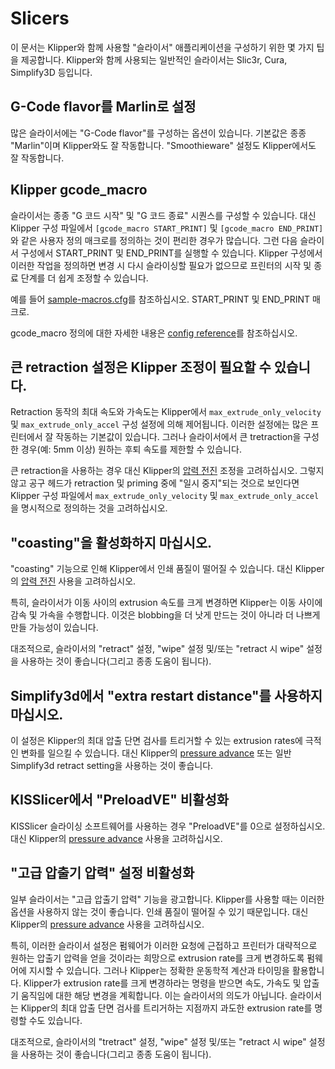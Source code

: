 # Slicers

이 문서는 Klipper와 함께 사용할 "슬라이서" 애플리케이션을 구성하기 위한 
몇 가지 팁을 제공합니다. Klipper와 함께 사용되는 일반적인 슬라이서는 
Slic3r, Cura, Simplify3D 등입니다.

## G-Code flavor를 Marlin로 설정

많은 슬라이서에는 "G-Code flavor"를 구성하는 옵션이 있습니다. 기본값은 종종 
"Marlin"이며 Klipper와도 잘 작동합니다. "Smoothieware" 설정도 Klipper에서도 잘 작동합니다.

## Klipper gcode_macro

슬라이서는 종종 "G 코드 시작" 및 "G 코드 종료" 시퀀스를 구성할 수 있습니다. 
대신 Klipper 구성 파일에서 `[gcode_macro START_PRINT]` 및 `[gcode_macro END_PRINT]`와 
같은 사용자 정의 매크로를 정의하는 것이 편리한 경우가 많습니다. 그런 다음 슬라이서 
구성에서 START_PRINT 및 END_PRINT를 실행할 수 있습니다. 
Klipper 구성에서 이러한 작업을 정의하면 변경 시 다시 슬라이싱할 필요가 없으므로 
프린터의 시작 및 종료 단계를 더 쉽게 조정할 수 있습니다.

예를 들어 [sample-macros.cfg](../config/sample-macros.cfg)를 참조하십시오.
START_PRINT 및 END_PRINT 매크로.

gcode_macro 정의에 대한 자세한 내용은 [config reference](Config_Reference.md#gcode_macro)를 참조하십시오.

## 큰 retraction 설정은 Klipper 조정이 필요할 수 있습니다.

Retraction 동작의 최대 속도와 가속도는 Klipper에서 `max_extrude_only_velocity` 
및 `max_extrude_only_accel` 구성 설정에 의해 제어됩니다. 이러한 설정에는 
많은 프린터에서 잘 작동하는 기본값이 있습니다. 그러나 슬라이서에서 
큰 tretraction을 구성한 경우(예: 5mm 이상) 원하는 후퇴 속도를 제한할 수 있습니다.

큰 retraction을 사용하는 경우 대신 Klipper의 [압력 전진](Pressure_Advance.md) 조정을 고려하십시오. 
그렇지 않고 공구 헤드가 retraction 및 priming 중에 "일시 중지"되는 
것으로 보인다면 Klipper 구성 파일에서 `max_extrude_only_velocity` 
및 `max_extrude_only_accel`을 명시적으로 정의하는 것을 고려하십시오.

## "coasting"을 활성화하지 마십시오.

"coasting" 기능으로 인해 Klipper에서 인쇄 품질이 떨어질 수 있습니다. 
대신 Klipper의 [압력 전진](Pressure_Advance.md) 사용을 고려하십시오.

특히, 슬라이서가 이동 사이의 extrusion 속도를 크게 변경하면 Klipper는 이동 사이에 
감속 및 가속을 수행합니다. 이것은 blobbing을 더 낫게 만드는 것이 아니라 
더 나쁘게 만들 가능성이 있습니다.

대조적으로, 슬라이서의 "retract" 설정, "wipe" 설정 및/또는 "retract 시 wipe" 설정을 
사용하는 것이 좋습니다(그리고 종종 도움이 됩니다).

## Simplify3d에서 "extra restart distance"를 사용하지 마십시오.

이 설정은 Klipper의 최대 압출 단면 검사를 트리거할 수 있는 extrusion rates에 극적인 
변화를 일으킬 수 있습니다. 대신 Klipper의 [pressure advance](Pressure_Advance.md) 
또는 일반 Simplify3d retract setting을 사용하는 것이 좋습니다.

## KISSlicer에서 "PreloadVE" 비활성화

KISSlicer 슬라이싱 소프트웨어를 사용하는 경우 "PreloadVE"를 0으로 설정하십시오. 
대신 Klipper의 [pressure advance](Pressure_Advance.md) 사용을 고려하십시오.

## "고급 압출기 압력" 설정 비활성화

일부 슬라이서는 "고급 압출기 압력" 기능을 광고합니다. Klipper를 사용할 때는 
이러한 옵션을 사용하지 않는 것이 좋습니다. 인쇄 품질이 떨어질 수 있기 때문입니다. 
대신 Klipper의 [pressure advance](Pressure_Advance.md) 사용을 고려하십시오.

특히, 이러한 슬라이서 설정은 펌웨어가 이러한 요청에 근접하고 프린터가 
대략적으로 원하는 압출기 압력을 얻을 것이라는 희망으로 extrusion rate를 크게 
변경하도록 펌웨어에 지시할 수 있습니다. 그러나 Klipper는 정확한 
운동학적 계산과 타이밍을 활용합니다. Klipper가 extrusion rate를 크게 변경하라는 
명령을 받으면 속도, 가속도 및 압출기 움직임에 대한 해당 변경을 계획합니다. 
이는 슬라이서의 의도가 아닙니다. 슬라이서는 Klipper의 최대 압출 단면 검사를 
트리거하는 지점까지 과도한 extrusion rate를 명령할 수도 있습니다.

대조적으로, 슬라이서의 "tretract" 설정, "wipe" 설정 및/또는 "retract 시 wipe" 설정을 
사용하는 것이 좋습니다(그리고 종종 도움이 됩니다).
